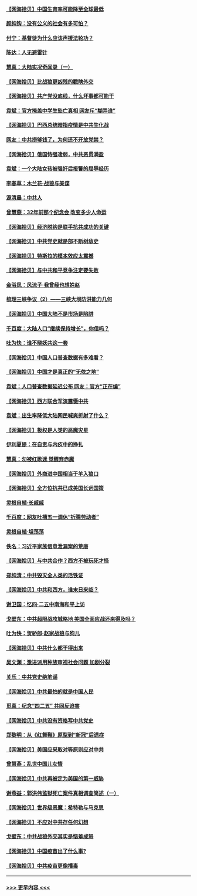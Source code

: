 #### [【网海拾贝】中国生育率可能降至全球最低](../pages/nsc993/n12948793.md?t=05151001) 
#### [颜纯钩：没有公义的社会有多可怕？](../pages/nsc993/n12947626.md?t=05151001) 
#### [付宁：基督徒为什么应该声援法轮功？](../pages/nsc993/n12947233.md?t=05151001) 
#### [陈达：人无避雷针](../pages/nsc993/n12947098.md?t=05151001) 
#### [慧真：大陆实况奇闻录（一）](../pages/nsc993/n12945811.md?t=05151001) 
#### [【网海拾贝】比战狼更凶残的戳瞎外交](../pages/nsc993/n12945717.md?t=05151001) 
#### [【网海拾贝】共产党没底线，什么坏事都可能干](../pages/nsc993/n12942090.md?t=05151001) 
#### [袁斌：官方掩盖中学生坠亡真相 网友斥“糊弄谁”](../pages/nsc993/n12942029.md?t=05151001) 
#### [【网海拾贝】巴西总统暗指疫情是中共生化战](../pages/nsc993/n12938999.md?t=05151001) 
#### [网友：中共捞够钱了，为何还不开放党禁？](../pages/nsc993/n12938952.md?t=05151001) 
#### [【网海拾贝】俄国恃强凌弱，中共恶贯满盈](../pages/nsc993/n12936626.md?t=05151001) 
#### [袁斌：一个大陆女孩被强奸后报警的屈辱经历](../pages/nsc993/n12936547.md?t=05151001) 
#### [李春草：木兰花·战狼与美谍](../pages/nsc993/n12935995.md?t=05151001) 
#### [源清晨：中共人](../pages/nsc993/n12935589.md?t=05151001) 
#### [曾慧燕：32年前那个纪念会 改变多少人命运](../pages/nsc993/n12934233.md?t=05151001) 
#### [【网海拾贝】经济脱钩是联手抗共成功的关键](../pages/nsc993/n12934176.md?t=05151001) 
#### [【网海拾贝】中共党史就是部不断树敌史](../pages/nsc993/n12932844.md?t=05151001) 
#### [【网海拾贝】特斯拉的模本效应太震撼](../pages/nsc993/n12925626.md?t=05151001) 
#### [【网海拾贝】与中共和平竞争注定要失败](../pages/nsc993/n12923326.md?t=05151001) 
#### [金浴凤：风流子‧我曾经也想姓赵](../pages/nsc993/n12920911.md?t=05151001) 
#### [梳理三峡争议（2）——三峡大坝防洪能力几何](../pages/nsc993/n12920173.md?t=05151001) 
#### [【网海拾贝】中国大陆不是市场是陷阱](../pages/nsc993/n12920143.md?t=05151001) 
#### [千百度：大陆人口“继续保持增长”，你信吗？](../pages/nsc993/n12918946.md?t=05151001) 
#### [吐为快：谁不晓妖共这一套](../pages/nsc993/n12918941.md?t=05151001) 
#### [【网海拾贝】中国人口普查数据有多难看？](../pages/nsc993/n12917822.md?t=05151001) 
#### [【网海拾贝】中国才是真正的“无依之地”](../pages/nsc993/n12915845.md?t=05151001) 
#### [袁斌：人口普查数据延迟公布 网友：官方“正在编”](../pages/nsc993/n12915748.md?t=05151001) 
#### [【网海拾贝】西方联合军演震慑中共](../pages/nsc993/n12913466.md?t=05151001) 
#### [袁斌：出生率降低大陆网民喊爽折射了什么？](../pages/nsc993/n12913365.md?t=05151001) 
#### [【网海拾贝】极权是人类的恶魔灾星](../pages/nsc993/n12910697.md?t=05151001) 
#### [伊利夏提：在自责与内疚中的挣扎](../pages/nsc993/n12910493.md?t=05151001) 
#### [慧真：勿被红歌迷 觉醒弃赤魔](../pages/nsc993/n12910485.md?t=05151001) 
#### [【网海拾贝】外商进中国相当于羊入狼口](../pages/nsc993/n12908274.md?t=05151001) 
#### [【网海拾贝】全方位抗共已成美国长远国策](../pages/nsc993/n12906878.md?t=05151001) 
#### [灵根自植‧长戚戚](../pages/nsc993/n12905585.md?t=05151001) 
#### [千百度：网友吐槽五一调休“折腾劳动者”](../pages/nsc993/n12905934.md?t=05151001) 
#### [灵根自植‧坦荡荡](../pages/nsc993/n12905562.md?t=05151001) 
#### [佚名：习近平家族信息泄漏案的荒唐](../pages/nsc993/n12904705.md?t=05151001) 
#### [【网海拾贝】与中共合作？西方不被玩死才怪](../pages/nsc993/n12903873.md?t=05151001) 
#### [郑纯清：中共毁灭全人类的活铁证](../pages/nsc993/n12903785.md?t=05151001) 
#### [【网海拾贝】中共和西方，谁末日来临？](../pages/nsc993/n12903482.md?t=05151001) 
#### [谢卫国：忆四‧二五中南海和平上访](../pages/nsc993/n12902192.md?t=05151001) 
#### [戈壁东：中共超限战攻城略地 美国全面应战还来得及吗？](../pages/nsc993/n12902297.md?t=05151001) 
#### [吐为快：贺骄郎‧赵家战狼与狗儿](../pages/nsc993/n12902280.md?t=05151001) 
#### [【网海拾贝】中共什么都干得出来](../pages/nsc993/n12897500.md?t=05151001) 
#### [吴文渊：激进派用种族审视社会问题 加剧分裂](../pages/nsc993/n12893881.md?t=05151001) 
#### [关乐：中共党史绝笔谣](../pages/nsc993/n12897270.md?t=05151001) 
#### [【网海拾贝】中共最怕的就是中国人民](../pages/nsc993/n12894705.md?t=05151001) 
#### [觅真：纪念“四二五” 共同反迫害](../pages/nsc993/n12894553.md?t=05151001) 
#### [【网海拾贝】中共没有资格写中共党史](../pages/nsc993/n12892231.md?t=05151001) 
#### [郑黎明：从《红舞鞋》原型到“新冠”后遗症](../pages/nsc993/n12890469.md?t=05151001) 
#### [【网海拾贝】美国应采取对等原则应对中共](../pages/nsc993/n12889176.md?t=05151001) 
#### [曾慧燕：乱世中国儿女情](../pages/nsc993/n12887931.md?t=05151001) 
#### [【网海拾贝】中共再被定为美国的第一威胁](../pages/nsc993/n12887580.md?t=05151001) 
#### [谢燕益：郭洪伟监狱死亡案件真相调查简述（一）](../pages/nsc993/n12885648.md?t=05151001) 
#### [【网海拾贝】世界级恶魔：希特勒与马克思](../pages/nsc993/n12884062.md?t=05151001) 
#### [【网海拾贝】不应对中共存任何幻想](../pages/nsc993/n12881460.md?t=05151001) 
#### [戈壁东：中共战狼外交其实是恼羞成怒](../pages/nsc993/n12880392.md?t=05151001) 
#### [【网海拾贝】中国疫苗出了什么事?](../pages/nsc993/n12879124.md?t=05151001) 
#### [【网海拾贝】中共疫苗更像播毒](../pages/nsc993/n12876631.md?t=05151001) 

----
#### [ >>> 更早内容 <<< ](../indexes/nsc993-earlier.md)
